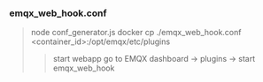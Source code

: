 ### emqx_web_hook.conf
> node conf_generator.js
> docker cp ./emqx_web_hook.conf <container_id>:/opt/emqx/etc/plugins
>> start webapp
> go to EMQX dashboard -> plugins -> start emqx_web_hook